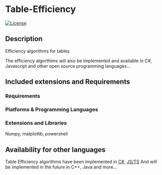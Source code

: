 # Table-Efficiency
[![License](https://img.shields.io/badge/License-MIT%20License-brightgreen)]()

## Description

Efficiency algorithms for tables

The efficiency algorthims will also be implemented and available in C#, Javascript and other open source programming languages...

## Included extensions and Requirements

### Requirements

### Platforms & Programming Languages

### Extensions and Libraries

Numpy, matplotlib, powershell

## Availability for other languages
Table Efficiency algorithms have been implemented in [C#](https://github.com/Pomidorka1234/Table-Efficiency-CS), [JS/TS](https://github.com/Pomidorka1234/Table-Efficiency-JS-TS)
And will be implemented in the future in C++, Java and more...
